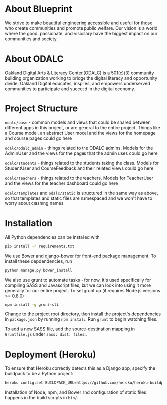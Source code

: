 About Blueprint
=======
We strive to make beautiful engineering accessible and useful for those who create communities and promote public welfare. Our vision is a world where the good, passionate, and visionary have the biggest impact on our communities and society.

About ODALC
=======
Oakland Digital Arts & Literacy Center (ODALC) is a 501(c)(3) community building organization working to bridge the digital literacy and opportunity divide. Oakland Digital educates, inspires, and empowers underserved communities to participate and succeed in the digital economy.

Project Structure
=======
``odalc/base`` - common models and views that could be shared between different apps in this project, or are general to the entire project. Things like a Course model, an abstract User model and the views for the homepage and course pages could go here

``odalc/odalc_admin`` - things related to the ODALC admins. Models for the AdminUser and the views for the pages that the admin uses could go here

``odalc/students`` - things related to the students taking the class. Models for StudentUser and CourseFeedback and their related views could go here

``odalc/teachers`` - things related to the teachers. Models for TeacherUser and the views for the teacher dashboard could go here

``odalc/templates`` and ``odalc/static`` is structured in the same way as above, so that templates and static files are namespaced and we won't have to worry about clashing names

Installation
=======
All Python dependencies can be installed with
```bash
pip install -r requirements.txt
```

We use Bower and django-bower for front-end package management. To install these depdendencies, run
```bash
python manage.py bower_install
```

We also use grunt to automate tasks - for now, it's used specifically for compiling SASS and Javascript files, but we can look into using it more generally for our entire project. To set grunt up (it requires Node.js versions >= 0.8.0)
```bash
npm install -g grunt-cli
```
Change to the project root directory, then install the project's dependencies in ``package.json`` by running ``npm install``.
Run ``grunt`` to begin watching files.

To add a new SASS file, add the source-destination mapping in ``Gruntfile.js`` under ``sass: dist: files:``.

Deployment (Heroku)
==========
To ensure that Heroku correctly detects this as a Django app, specify the buildpack to be a Python project:
```bash
heroku config:set BUILDPACK_URL=https://github.com/heroku/heroku-buildpack-python
```

Installation of Node, npm, and Bower and configuration of static files happens in the build scripts in ``bin/``.
